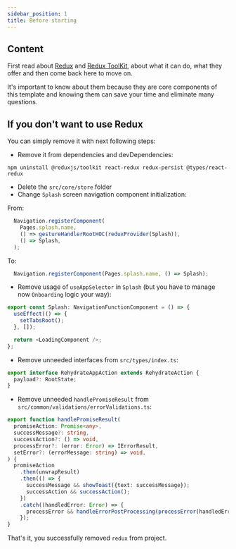 ```yaml
---
sidebar_position: 1
title: Before starting
---
```


## Content

First read about [Redux](https://redux.js.org/introduction/getting-started) and [Redux ToolKit](https://redux-toolkit.js.org/introduction/getting-started), about what it can do, what they offer and then come back here to move on.

It's important to know about them because they are core components of this template and knowing them can save your time
and eliminate many questions.

## If you don't want to use Redux

You can simply remove it with next following steps:
- Remove it from dependencies and devDependencies:

```shell
npm uninstall @reduxjs/toolkit react-redux redux-persist @types/react-redux
```

- Delete the `src/core/store` folder
- Change `Splash` screen navigation component initialization:

From:

```typescript jsx
  Navigation.registerComponent(
    Pages.splash.name,
    () => gestureHandlerRootHOC(reduxProvider(Splash)),
    () => Splash,
  );
```

To:

```typescript jsx
  Navigation.registerComponent(Pages.splash.name, () => Splash);
```

- Remove usage of `useAppSelector` in `Splash` (but you have to manage now `Onboarding` logic your way):
```typescript jsx
export const Splash: NavigationFunctionComponent = () => {
  useEffect(() => {
    setTabsRoot();
  }, []);

  return <LoadingComponent />;
};
```

- Remove unneeded interfaces from `src/types/index.ts`:
```typescript jsx
export interface RehydrateAppAction extends RehydrateAction {
  payload?: RootState;
}
```

- Remove unneeded `handlePromiseResult` from `src/common/validations/errorValidations.ts`:

```typescript jsx
export function handlePromiseResult(
  promiseAction: Promise<any>,
  successMessage?: string,
  successAction?: () => void,
  processError?: (error: Error) => IErrorResult,
  setError?: (errorMessage: string) => void,
) {
  promiseAction
    .then(unwrapResult)
    .then(() => {
      successMessage && showToast({text: successMessage});
      successAction && successAction();
    })
    .catch((handledError: Error) => {
      processError && handleErrorPostProcessing(processError(handledError), setError);
    });
}
```

That's it, you successfully removed `redux` from project.
